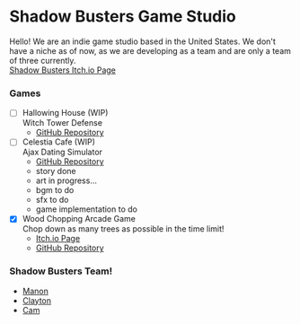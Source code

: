 # Shadow Busters Game Studio  
Hello! We are an indie game studio based in the United States. We don't have a niche as of now, as we are developing as a team and are only a team of three currently.  
[Shadow Busters Itch.io Page](https://shadowbusters.itch.io/)  

### Games  
- [ ] Hallowing House (WIP)  
    Witch Tower Defense
  - [GitHub Repository](https://github.com/Shadow-Busters-Game-Studio/hallowing-house)  
- [ ] Celestia Cafe (WIP)  
    Ajax Dating Simulator
  - [GitHub Repository](https://github.com/Shadow-Busters-Game-Studio/celestia-cafe)  
  - story done
  - art in progress...
  - bgm to do
  - sfx to do
  - game implementation to do
- [x] Wood Chopping Arcade Game  
    Chop down as many trees as possible in the time limit!  
  - [Itch.io Page](https://shadowbusters.itch.io/wood-chopping-simulator-arcade-game)  
  - [GitHub Repository](https://github.com/Shadow-Busters-Game-Studio/wood-chopping-sim)  

### Shadow Busters Team!  
- [Manon](https://github.com/manonaskateb)  
- [Clayton](https://github.com/berkutie)  
- [Cam](https://github.com/camkay0)  
